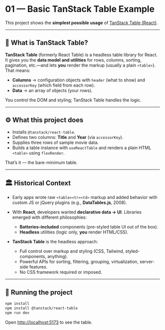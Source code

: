 # 01 — Basic TanStack Table Example

This project shows the **simplest possible usage** of [TanStack Table (React)](https://tanstack.com/table/latest).

---

## 📖 What is TanStack Table?

**TanStack Table** (formerly React Table) is a headless table library for React. It gives you the **data model and utilities** for rows, columns, sorting, pagination, etc.—and lets **you** render the markup (usually a plain `<table>`). That means:

- **Columns** → configuration objects with `header` (what to show) and `accessorKey` (which field from each row).
- **Data** → an array of objects (your rows).

You control the DOM and styling; TanStack Table handles the logic.

---

## ⚙️ What this project does

- Installs `@tanstack/react-table`.
- Defines two columns: **Title** and **Year** (via `accessorKey`).
- Supplies three rows of sample movie data.
- Builds a table instance with `useReactTable` and renders a plain HTML `<table>` using `flexRender`.

That’s it — the bare-minimum table.

---

## 🏛 Historical Context

- Early apps wrote raw `<table><tr><td>` markup and added behavior with custom JS or jQuery plugins (e.g., **DataTables.js**, 2008).
- With **React**, developers wanted **declarative data → UI**. Libraries emerged with different philosophies:

  - **Batteries-included** components (pre-styled table UI out of the box).
  - **Headless** utilities (logic only, **you** render HTML/CSS).

- **TanStack Table** is the headless approach:

  - Full control over markup and styling (CSS, Tailwind, styled-components, anything).
  - Powerful APIs for sorting, filtering, grouping, virtualization, server-side features.
  - No CSS framework required or imposed.

---

## 🚀 Running the project

```bash
npm install
npm install @tanstack/react-table
npm run dev
```

Open [http://localhost:5173](http://localhost:5173) to see the table.
